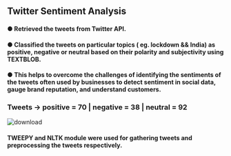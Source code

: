 ## Twitter Sentiment Analysis

#### ● Retrieved the tweets from Twitter API.
#### ● Classified the tweets on particular topics ( eg. lockdown && India) as positive, negative or neutral based on their polarity and subjectivity using TEXTBLOB.
#### ● This helps to overcome the challenges of identifying the sentiments of the tweets often used by businesses to detect sentiment in social data, gauge brand reputation, and understand customers.

### Tweets -> positive = 70 | negative = 38 | neutral = 92
![download](https://user-images.githubusercontent.com/86554828/182782791-c45a4ca2-69ce-4d5c-a8e4-ce05ee49f4c1.png)

#### TWEEPY and NLTK module were used for gathering tweets and preprocessing the tweets respectively.


